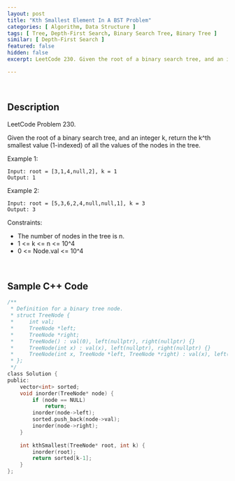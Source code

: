 ```yaml
---
layout: post
title: "Kth Smallest Element In A BST Problem"
categories: [ Algorithm, Data Structure ]
tags: [ Tree, Depth-First Search, Binary Search Tree, Binary Tree ]
similar: [ Depth-First Search ]
featured: false
hidden: false
excerpt: LeetCode 230. Given the root of a binary search tree, and an integer k, return the k^th smallest value (1-indexed) of all the values of the nodes in the tree.

---
```


<br />

## Description

LeetCode Problem 230.

Given the root of a binary search tree, and an integer k, return the k^th smallest value (1-indexed) of all the values of the nodes in the tree.

Example 1:
```
Input: root = [3,1,4,null,2], k = 1
Output: 1
```

Example 2:
```
Input: root = [5,3,6,2,4,null,null,1], k = 3
Output: 3
```

Constraints:
* The number of nodes in the tree is n.
* 1 <= k <= n <= 10^4
* 0 <= Node.val <= 10^4

<br />

## Sample C++ Code


```c
/**
 * Definition for a binary tree node.
 * struct TreeNode {
 *     int val;
 *     TreeNode *left;
 *     TreeNode *right;
 *     TreeNode() : val(0), left(nullptr), right(nullptr) {}
 *     TreeNode(int x) : val(x), left(nullptr), right(nullptr) {}
 *     TreeNode(int x, TreeNode *left, TreeNode *right) : val(x), left(left), right(right) {}
 * };
 */
class Solution {
public:
    vector<int> sorted;
    void inorder(TreeNode* node) {
        if (node == NULL)
            return;
        inorder(node->left);
        sorted.push_back(node->val);
        inorder(node->right);
    }
    
    int kthSmallest(TreeNode* root, int k) {
        inorder(root);
        return sorted[k-1];
    }
};
```


